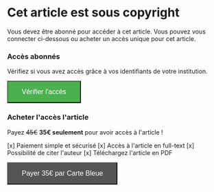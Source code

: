 # Cet article est sous copyright

Vous devez être abonné pour accéder à cet article. Vous pouvez vous connecter ci-dessous ou acheter un accès unique pour cet article.

### Accès abonnés

Vérifiez si vous avez accès grâce à vos identifiants de votre institution.

<button style="padding: 15px 32px; font-size: 16px; color: white; background-color: #4CAF50; cursor: pointer" onclick="window.location.href='no-access.html'">Vérifier l'accès</button>

### Acheter l'accès l'article

Payez ~~45€~~ **35€ seulement** pour avoir accès à l'article !

[x] Paiement simple et sécurisé
[x] Accès à l'article en full-text
[x] Possibilité de citer l'auteur
[x] Téléchargez l'article en PDF

<button style="padding: 15px 32px; font-size: 16px; color: white; background-color: #555555; cursor: pointer" onclick="window.location.href='visa.html'">Payer 35€ par Carte Bleue</button>